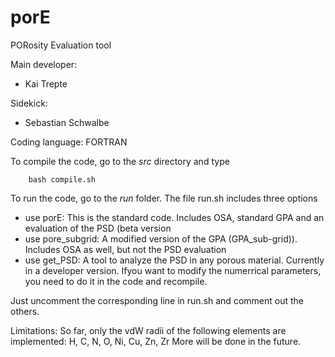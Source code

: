 # porE
PORosity Evaluation tool  

Main developer: 

* Kai Trepte 

Sidekick:  

* Sebastian Schwalbe 

Coding language: FORTRAN   

To compile the code, go to the *src* directory and type

        bash compile.sh

To run the code, go to the *run* folder. The file run.sh includes three options

* use porE: This is the standard code. Includes OSA, standard GPA and an evaluation of the PSD (beta version
* use pore_subgrid: A modified version of the GPA (GPA_sub-grid)). Includes OSA as well, but not the PSD evaluation
* use get_PSD: A tool to analyze the PSD in any porous material. Currently in a developer version. Ifyou want to modify the numerrical parameters, you need to do it in the code and recompile.

Just uncomment the corresponding line in run.sh and comment out the others.


Limitations: So far, only the vdW radii of the following elements are implemented: H, C, N, O, Ni, Cu, Zn, Zr
More will be done in the future.
